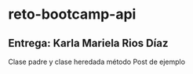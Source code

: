 # reto-bootcamp-api
## Entrega: Karla Mariela Rios Díaz
Clase padre y clase heredada método Post de ejemplo
